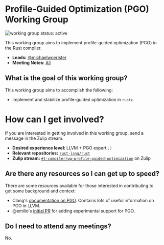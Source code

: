 # Profile-Guided Optimization (PGO) Working Group
![working group status: active][status]

This working group aims to implement profile-guided optimization (PGO) in the
Rust compiler.

- **Leads:** [@michaelwoerister][michaelwoerister]
- **Meeting Notes:** [All](NOTES.md)

[status]: https://img.shields.io/badge/status-active-brightgreen.svg?style=for-the-badge

## What is the goal of this working group?
This working group aims to accomplish the following:

- Implement and stabilize profile-guided optimization in `rustc`.

# How can I get involved?
If you are interested in getting involved in this working group, send a message in the Zulip
stream.

- **Desired experience level:** LLVM + PGO expert `;)`
- **Relevant repositories:** [`rust-lang/rust`][repo]
- **Zulip stream:** [`#t-compiler/wg-profile-guided-optimization`][zulip] on Zulip

[repo]: https://github.com/rust-lang/rust
[zulip]: https://rust-lang.zulipchat.com/#narrow/stream/187830-t-compiler.2Fwg-profile-guided-optimization

## Are there any resources so I can get up to speed?
There are some resources available for those interested in contributing to get some background
and context:

- Clang's [documentation on PGO](https://clang.llvm.org/docs/UsersManual.html#profile-guided-optimization).
  Contains lots of useful information on PGO in LLVM.
- @emilio's [initial PR](https://github.com/rust-lang/rust/pull/48346) for adding experimental
  support for PGO.

## Do I need to attend any meetings?
No.

[michaelwoerister]: https://github.com/michaelwoerister
